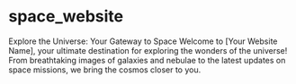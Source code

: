 # space_website
Explore the Universe: Your Gateway to Space Welcome to [Your Website Name], your ultimate destination for exploring the wonders of the universe! From breathtaking images of galaxies and nebulae to the latest updates on space missions, we bring the cosmos closer to you.
